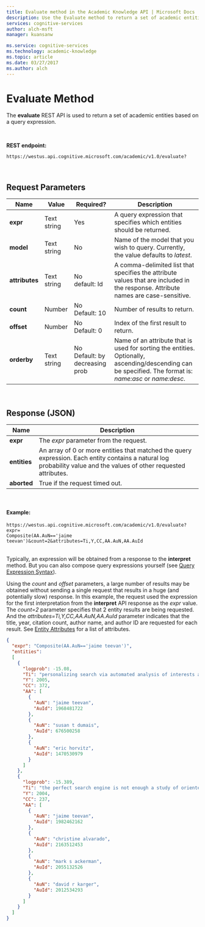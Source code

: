 ```yaml
---
title: Evaluate method in the Academic Knowledge API | Microsoft Docs
description: Use the Evaluate method to return a set of academic entities based on a query expression in Microsoft Cognitive Services.
services: cognitive-services
author: alch-msft
manager: kuansanw

ms.service: cognitive-services
ms.technology: academic-knowledge
ms.topic: article
ms.date: 03/27/2017
ms.author: alch
---
```


# Evaluate Method

The <strong>evaluate</strong> REST API is used to return a set of academic entities based on a query expression.

<br>


**REST endpoint:**  
```
https://westus.api.cognitive.microsoft.com/academic/v1.0/evaluate? 
```   
<br>

## Request Parameters  

Name     | Value | Required?  | Description
-----------|-----------|---------|--------
**expr**       | Text string | Yes | A query expression that specifies which entities should be returned.
**model**      | Text string | No  | Name of the model that you wish to query.  Currently, the value defaults to *latest*.        
**attributes** | Text string | No<br>default: Id | A comma-delimited list that specifies the attribute values that are included in the response. Attribute names are case-sensitive.
**count**        | Number | No<br>Default: 10 | Number of results to return.
**offset**     | Number |   No<br>Default: 0    | Index of the first result to return.
**orderby** |   Text string | No<br>Default: by decreasing prob | Name of an attribute that is used for sorting the entities. Optionally, ascending/descending can be specified. The format is: *name:asc* or *name:desc*.

 <br>

## Response (JSON)

Name | Description
-------|-----   
**expr** |  The *expr* parameter from the request.
**entities** |  An array of 0 or more entities that matched the query expression. Each entity contains a natural log probability value and the values of other requested attributes.
**aborted** | True if the request timed out.

<br>

#### Example:
```
https://westus.api.cognitive.microsoft.com/academic/v1.0/evaluate?expr=
Composite(AA.AuN=='jaime teevan')&count=2&attributes=Ti,Y,CC,AA.AuN,AA.AuId
```
<br>Typically, an expression will be obtained from a response to the **interpret** method.  But you can also compose query expressions yourself (see [Query Expression Syntax](QueryExpressionSyntax.md)).  

Using the *count* and *offset* parameters, a large number of results may be obtained without sending a single request that results in a huge (and potentially slow) response.  In this example, the request used the expression for the first interpretation from the **interpret** API response as the *expr* value. The *count=2* parameter specifies that 2 entity results are being requested. And the *attributes=Ti,Y,CC,AA.AuN,AA.AuId* parameter indicates that the title, year, citation count, author name, and author ID are requested for each result.  See [Entity Attributes](EntityAttributes.md) for a list of attributes.

```JSON
{
  "expr": "Composite(AA.AuN=='jaime teevan')",
  "entities": 
  [
    {
      "logprob": -15.08,
      "Ti": "personalizing search via automated analysis of interests and activities",
      "Y": 2005,
      "CC": 372,
      "AA": [
        {
          "AuN": "jaime teevan",
          "AuId": 1968481722
        },
        {
          "AuN": "susan t dumais",
          "AuId": 676500258
        },
        {
          "AuN": "eric horvitz",
          "AuId": 1470530979
        }
      ]
    },
    {
      "logprob": -15.389,
      "Ti": "the perfect search engine is not enough a study of orienteering behavior in directed search",
      "Y": 2004,
      "CC": 237,
      "AA": [
        {
          "AuN": "jaime teevan",
          "AuId": 1982462162
        },
        {
          "AuN": "christine alvarado",
          "AuId": 2163512453
        },
        {
          "AuN": "mark s ackerman",
          "AuId": 2055132526
        },
        {
          "AuN": "david r karger",
          "AuId": 2012534293
        }
      ]
    }
  ]
}
 ```

